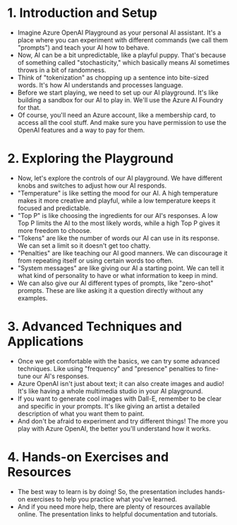 # 1. Introduction and Setup

* Imagine Azure OpenAI Playground as your personal AI assistant. It's a place where you can experiment with different commands (we call them "prompts") and teach your AI how to behave.
* Now, AI can be a bit unpredictable, like a playful puppy. That's because of something called "stochasticity," which basically means AI sometimes throws in a bit of randomness.
* Think of "tokenization" as chopping up a sentence into bite-sized words. It's how AI understands and processes language.
* Before we start playing, we need to set up our AI playground. It's like building a sandbox for our AI to play in. We'll use the Azure AI Foundry for that.
* Of course, you'll need an Azure account, like a membership card, to access all the cool stuff. And make sure you have permission to use the OpenAI features and a way to pay for them.

# 2. Exploring the Playground

* Now, let's explore the controls of our AI playground. We have different knobs and switches to adjust how our AI responds.
* "Temperature" is like setting the mood for our AI. A high temperature makes it more creative and playful, while a low temperature keeps it focused and predictable.
* "Top P" is like choosing the ingredients for our AI's responses. A low Top P limits the AI to the most likely words, while a high Top P gives it more freedom to choose.
* "Tokens" are like the number of words our AI can use in its response. We can set a limit so it doesn't get too chatty.
* "Penalties" are like teaching our AI good manners. We can discourage it from repeating itself or using certain words too often.
* "System messages" are like giving our AI a starting point. We can tell it what kind of personality to have or what information to keep in mind.
* We can also give our AI different types of prompts, like "zero-shot" prompts. These are like asking it a question directly without any examples.

# 3. Advanced Techniques and Applications

* Once we get comfortable with the basics, we can try some advanced techniques. Like using "frequency" and "presence" penalties to fine-tune our AI's responses.
* Azure OpenAI isn't just about text; it can also create images and audio! It's like having a whole multimedia studio in your AI playground.
* If you want to generate cool images with Dall-E, remember to be clear and specific in your prompts. It's like giving an artist a detailed description of what you want them to paint.
* And don't be afraid to experiment and try different things! The more you play with Azure OpenAI, the better you'll understand how it works.

# 4. Hands-on Exercises and Resources

* The best way to learn is by doing! So, the presentation includes hands-on exercises to help you practice what you've learned.
* And if you need more help, there are plenty of resources available online. The presentation links to helpful documentation and tutorials.
